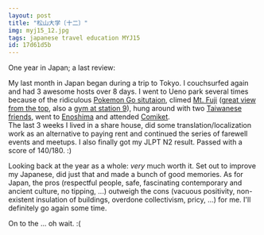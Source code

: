 ```yaml
---
layout: post
title: "松山大学〔十二〕"
img: myj15_12.jpg
tags: japanese travel education MYJ15
id: 17d61d5b
---
```


One year in Japan; a last review:

My last month in Japan began during a trip to Tokyo. I couchsurfed again and had 3 awesome hosts over 8 days. I went to Ueno park several times because of the ridiculous [Pokemon Go situtaion](static/img/blog/myj15_add18.jpg), climed [Mt. Fuji](static/img/blog/myj15_add20.jpg) ([great view from the top](static/img/blog/myj15_add22.jpg), also a [gym at station 9](static/img/blog/myj15_add21.jpg)), hung around with two [Taiwanese friends](static/img/blog/myj15_add19.jpg), went to [Enoshima](static/img/blog/myj15_add23.jpg) and attended [Comiket](static/img/blog/myj15_add24.jpg).  
The last 3 weeks I lived in a share house, did some translation/localization work as an alternative to paying rent and continued the series of farewell events and meetups. I also finally got my JLPT N2 result. Passed with a score of 140/180. :)

Looking back at the year as a whole: *very* much worth it. Set out to improve my Japanese, did just that and made a bunch of good memories. As for Japan, the pros (respectful people, safe, fascinating contemporary and ancient culture, no tipping, ...) outweigh the cons (vacuous positivity, non-existent insulation of buildings, overdone collectivism, pricy, ...) for me. I'll definitely go again some time.

On to the ... oh wait. :(